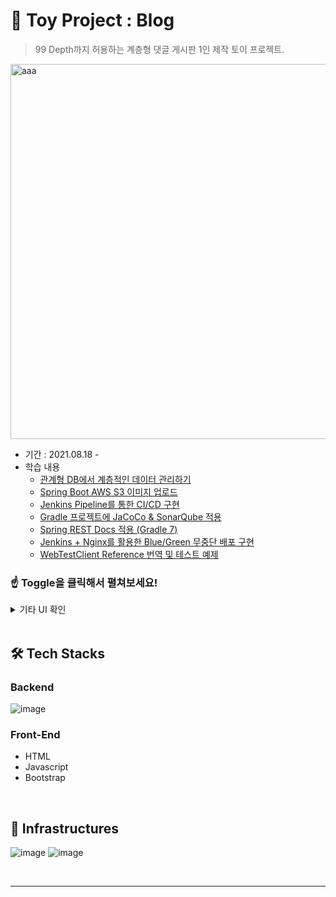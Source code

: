 # 🌱 Toy Project : Blog

> 99 Depth까지 허용하는 계층형 댓글 게시판 1인 제작 토이 프로젝트.

<img width="600" alt="aaa" src="https://user-images.githubusercontent.com/56240505/140022961-1fe0d15f-9dc3-43ef-bfdd-186f2afe9059.png">

* 기간 : 2021.08.18 -
* 학습 내용
  * [관계형 DB에서 계층적인 데이터 관리하기](https://xlffm3.github.io/spring%20data/woowacourse/hierarchy-data-with-relational-database/)
  * [Spring Boot AWS S3 이미지 업로드](https://xlffm3.github.io/spring%20&%20spring%20boot/s3-cloud-front/)
  * [Jenkins Pipeline를 통한 CI/CD 구현](https://xlffm3.github.io/devops/jenkins-pipeline/)
  * [Gradle 프로젝트에 JaCoCo & SonarQube 적용](https://xlffm3.github.io/devops/jacoco-sonarcube/)
  * [Spring REST Docs 적용 (Gradle 7)](https://xlffm3.github.io/spring%20&%20spring%20boot/rest-docs/)
  * [Jenkins + Nginx를 활용한 Blue/Green 무중단 배포 구현](https://xlffm3.github.io/devops/mock-blue-green-cd/)
  * [WebTestClient Reference 번역 및 테스트 예제](https://xlffm3.github.io/spring%20&%20spring%20boot/webtestclient/)

### ☝️ Toggle을 클릭해서 펼쳐보세요!

<details>
<summary>기타 UI 확인</summary>
<img width="600" alt="스크린샷 2021-10-29 오전 10 27 47" src="https://user-images.githubusercontent.com/56240505/140022979-0d61ae81-6e81-462b-91bd-8bdb1f23f8f4.png">
<img width="600" alt="스크린샷 2021-10-29 오전 10 28 55" src="https://user-images.githubusercontent.com/56240505/140022992-5c0265ba-e55c-4cf9-ba48-06c391f26444.png">
<img width="600" alt="스크린샷 2021-10-29 오전 10 28 55" src="https://user-images.githubusercontent.com/56240505/140024741-8ab6645a-5291-4232-a5f5-87bcbdf9709d.png">
<img width="600" alt="스크린샷 2021-10-29 오전 10 29 23" src="https://user-images.githubusercontent.com/56240505/140025070-e723a04b-0b80-4c0a-8599-40878b7fc241.png">
</details>

<br>

## 🛠 Tech Stacks

### Backend

![image](https://user-images.githubusercontent.com/56240505/140028082-83108cdc-4932-4a1a-bc51-aab14c641b70.png)

### Front-End

* HTML
* Javascript
* Bootstrap

<br>

## 🔌 Infrastructures

![image](https://user-images.githubusercontent.com/56240505/140029196-2a9cf990-8de3-4814-a1e2-03be621b53e1.png)
![image](https://user-images.githubusercontent.com/56240505/140029677-ce413385-2d35-4a9b-b1c5-64a27f2c31e7.png)

<br>

---
